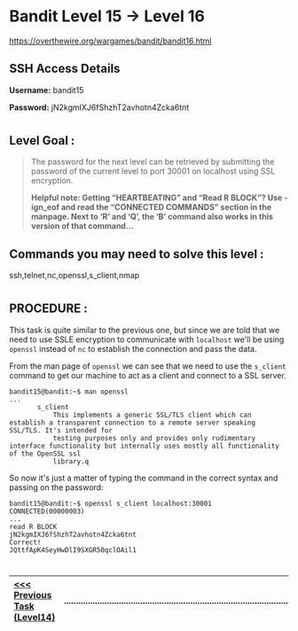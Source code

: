 # Bandit Level 15 -> Level 16 #

https://overthewire.org/wargames/bandit/bandit16.html


## SSH Access Details ##
**Username:**  bandit15

**Password:**  jN2kgmIXJ6fShzhT2avhotn4Zcka6tnt
#

## Level Goal : ##
>The password for the next level can be retrieved by submitting the password of the current level to port 30001 on localhost using SSL encryption.
>
>**Helpful note: Getting “HEARTBEATING” and “Read R BLOCK”? Use -ign_eof and read the “CONNECTED COMMANDS” section in the manpage. Next to ‘R’ and ‘Q’, the ‘B’ command also works in this version of that command…**

## Commands you may need to solve this level : ##
ssh,telnet,nc,openssl,s_client,nmap

#  
## PROCEDURE : ##

This task is quite similar to the previous one, but since we are told that we need to use SSLE encryption to communicate with `localhost` we'll be using `openssl` instead of `nc` to establish the connection and pass the data. 

From the man page of `openssl` we can see that we need to use the `s_client` command to get our machine to act as a client and connect to a SSL server.

```console
bandit15@bandit:~$ man openssl
...
       s_client
           This implements a generic SSL/TLS client which can establish a transparent connection to a remote server speaking SSL/TLS. It's intended for
           testing purposes only and provides only rudimentary interface functionality but internally uses mostly all functionality of the OpenSSL ssl
           library.q
```

So now it's just a matter of typing the command in the correct syntax and passing on the password:

```console
bandit15@bandit:~$ openssl s_client localhost:30001
CONNECTED(00000003)
...
read R BLOCK
jN2kgmIXJ6fShzhT2avhotn4Zcka6tnt
Correct!
JQttfApK4SeyHwDlI9SXGR50qclOAil1
```


#
[<<< Previous Task (Level14) ](Level14%20->%20Level15.md)|......................................................................................................| [Next Task (Level16) >>>](Level16%20->%20Level17.md)|
:-|--|-:


